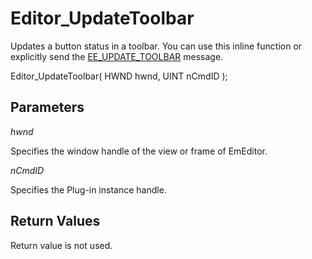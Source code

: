 # Editor\_UpdateToolbar

Updates a button status in a toolbar. You can use this inline function or explicitly send the [EE\_UPDATE\_TOOLBAR](../message/ee_update_toolbar) message.

Editor\_UpdateToolbar( HWND hwnd, UINT nCmdID );

## Parameters

_hwnd_

Specifies the window handle of the view or frame of EmEditor.

_nCmdID_

Specifies the Plug-in instance handle.

## Return Values

Return value is not used.
